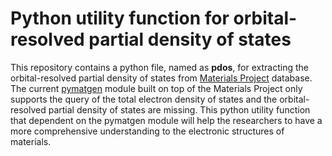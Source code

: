 # Python utility function for orbital-resolved partial density of states 

This repository contains a python file, named as **pdos**, for extracting the orbital-resolved partial density of states from [Materials Project](https://www.materialsproject.org/) database. The current [pymatgen](https://pymatgen.org/) module built on top of the Materials Project only supports the query of the total electron density of states and the orbital-resolved partial density of states are missing. This python utility function that dependent on the pymatgen module will help the researchers to have a more comprehensive understanding to the electronic structures of materials.
